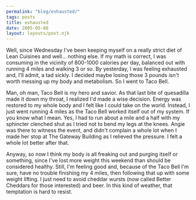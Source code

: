 ```yaml
---
permalink: "blog/exhausted/"
tags: posts
title: exhausted
date: 2005-05-08
layout: layouts/post.njk
---
```


Well, since Wednesday I've been keeping myself on a really strict diet of Lean Cuisines and well... nothing else. If my math is correct, I was consuming in the vicinity of 800-1000 calories per day, balanced out with running 4 miles and walking 3 or so. By yesterday, I was feeling exhausted and, I'll admit, a tad sickly. I decided maybe losing those 3 pounds isn't worth messing up my body and metabolism. So I went to Taco Bell. 

Man, oh man, Taco Bell is my hero and savior. As that last bite of quesadilla made it down my throat, I realized I'd made a wise decision. Energy was restored to my whole body and I felt like I could take on the world. Instead, I just went running 4 miles as the Taco Bell worked itself out of my system. If you know what I mean. Yes, I had to run about a mile and a half with my sphincter clenched shut as I tried not to bend my legs at the knees. Angie was there to witness the event, and didn't complain a whole lot when I made her stop at The Gateway Building as I relieved the pressure. I felt a whole lot better after that. 

Anyway, so now I think my body is all freaking out and purging itself or something, since I've lost more weight this weekend than should be considered healthy. Still, I'm feeling good and, because of the Taco Bell I'm sure, have no trouble finishing my 4 miles, then following that up with some weight lifting. I just need to avoid cheddar wursts (now called Better Cheddars for those interested) and beer. In this kind of weather, that temptation is hard to resist.